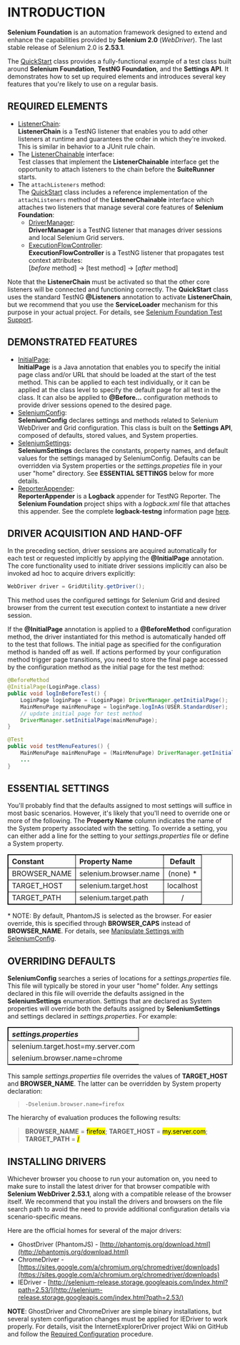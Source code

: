 # INTRODUCTION

**Selenium Foundation** is an automation framework designed to extend and enhance the capabilities provided by **Selenium 2.0** (_WebDriver_). The last stable release of Selenium 2.0 is **2.53.1**.

The [QuickStart](https://git.nordstrom.net/projects/MFATT/repos/selenium-foundation/browse/src/test/java/com/nordstrom/automation/selenium/QuickStart.java) class provides a fully-functional example of a test class built around **Selenium Foundation**, **TestNG Foundation**, and the **Settings API**. It demonstrates how to set up required elements and introduces several key features that you're likely to use on a regular basis. 

## REQUIRED ELEMENTS

* [ListenerChain](https://git.nordstrom.net/projects/MFATT/repos/testng-foundation/browse/src/main/java/com/nordstrom/automation/testng/ListenerChain.java):  
**ListenerChain** is a TestNG listener that enables you to add other listeners at runtime and guarantees the order in which they're invoked. This is similar in behavior to a JUnit rule chain.
* The [ListenerChainable](https://git.nordstrom.net/projects/MFATT/repos/testng-foundation/browse/src/main/java/com/nordstrom/automation/testng/ListenerChainable.java) interface:  
 Test classes that implement the **ListenerChainable** interface get the opportunity to attach listeners to the chain before the **SuiteRunner** starts.
* The `attachListeners` method:  
 The [QuickStart](https://git.nordstrom.net/projects/MFATT/repos/selenium-foundation/browse/src/test/java/com/nordstrom/automation/selenium/QuickStart.java) class includes a reference implementation of the `attachListeners` method of the **ListenerChainable** interface which attaches two listeners that manage several core features of **Selenium Foundation**:
  * [DriverManager](https://git.nordstrom.net/projects/MFATT/repos/selenium-foundation/browse/src/main/java/com/nordstrom/automation/selenium/listeners/DriverManager.java):  
**DriverManager** is a TestNG listener that manages driver sessions and local Selenium Grid servers.
  * [ExecutionFlowController](https://git.nordstrom.net/projects/MFATT/repos/testng-foundation/browse/src/main/java/com/nordstrom/automation/testng/ExecutionFlowController.java):  
**ExecutionFlowController** is a TestNG listener that propagates test context attributes:  
 [_before_ method] → [test method] → [_after_ method]
 
Note that the **ListenerChain** must be activated so that the other core listeners will be connected and functioning correctly. The **QuickStart** class uses the standard TestNG **@Listeners** annotation to activate **ListenerChain**, but we recommend that you use the **ServiceLoader** mechanism for this purpose in your actual project. For details, see [Selenium Foundation Test Support](docs/SeleniumFoundationTestSupport.md).

## DEMONSTRATED FEATURES

* [InitialPage](https://git.nordstrom.net/projects/MFATT/repos/selenium-foundation/browse/src/main/java/com/nordstrom/automation/selenium/annotations/InitialPage.java):  
**InitialPage** is a Java annotation that enables you to specify the initial page class and/or URL that should be loaded at the start of the test method. This can be applied to each test individually, or it can be applied at the class level to specify the default page for all test in the class. It can also be applied to **@Before...** configuration methods to provide driver sessions opened to the desired page.
* [SeleniumConfig](https://git.nordstrom.net/projects/MFATT/repos/selenium-foundation/browse/src/main/java/com/nordstrom/automation/selenium/SeleniumConfig.java):  
**SeleniumConfig** declares settings and methods related to Selenium WebDriver and Grid configuration. This class is built on the **Settings API**, composed of defaults, stored values, and System properties.
* [SeleniumSettings](https://git.nordstrom.net/projects/MFATT/repos/selenium-foundation/browse/src/main/java/com/nordstrom/automation/selenium/SeleniumConfig.java):  
**SeleniumSettings** declares the constants, property names, and default values for the settings managed by SeleniumConfig. Defaults can be overridden via System properties or the _settings.propeties_ file in your user "home" directory. See **ESSENTIAL SETTINGS** below for more details.
* [ReporterAppender](https://github.com/sbabcoc/logback-testng/blob/master/src/main/java/com/github/sbabcoc/logback/testng/ReporterAppender.java):  
**ReporterAppender** is a **Logback** appender for TestNG Reporter. The **Selenium Foundation** project ships with a _logback.xml_ file that attaches this appender. See the complete **logback-testng** information page [here](https://github.com/sbabcoc/logback-testng).

## DRIVER ACQUISITION AND HAND-OFF

In the preceding section, driver sessions are acquired automatically for each test or requested implicitly by applying the **@InitialPage** annotation. The core functionality used to initiate driver sessions implicitly can also be invoked ad hoc to acquire drivers explicitly:

```java
WebDriver driver = GridUtility.getDriver();
```

This method uses the configured settings for Selenium Grid and desired browser from the current test execution context to instantiate a new driver session.

If the **@InitialPage** annotation is applied to a **@BeforeMethod** configuration method, the driver instantiated for this method is automatically handed off to the test that follows. The initial page as specified for the configuration method is handed off as well. If actions performed by your configuration method trigger page transitions, you need to store the final page accessed by the configuration method as the initial page for the test method:

```java
@BeforeMethod
@InitialPage(LoginPage.class)
public void logInBeforeTest() {
    LoginPage loginPage = (LoginPage) DriverManager.getInitialPage();
    MainMenuPage mainMenuPage = loginPage.logInAs(USER.StandardUser);
    // update initial page for test method
    DriverManager.setInitialPage(mainMenuPage);
}

@Test
public void testMenuFeatures() {
    MainMenuPage mainMenuPage = (MainMenuPage) DriverManager.getInitialPage();
    ...
}

```

## ESSENTIAL SETTINGS 

You'll probably find that the defaults assigned to most settings will suffice in most basic scenarios. However, it's likely that you'll need to override one or more of the following. The **Property Name** column indicates the name of the System property associated with the setting. To override a setting, you can either add a line for the setting to your _settings.properties_ file or define a System property. 

<table style="text-align: left; border: 1px solid black; border-collapse: collapse;">
    <tr>
        <th style="text-align: left; border: 1px solid black;">Constant</th>
        <th style="text-align: left; border: 1px solid black;">Property Name</th>
        <th style="text-align: center; border: 1px solid black;">Default</th>
    </tr>
    <tr>
        <td style="text-align: left; border: 1px solid black;">BROWSER_NAME</td>
        <td style="text-align: left; border: 1px solid black;">selenium.browser.name</td>
        <td style="text-align: center; border: 1px solid black;">(none) *</td>
    </tr>
    <tr>
        <td style="text-align: left; border: 1px solid black;">TARGET_HOST</td>
        <td style="text-align: left; border: 1px solid black;">selenium.target.host</td>
        <td style="text-align: center; border: 1px solid black;">localhost</td>
    </tr>
    <tr>
        <td style="text-align: left; border: 1px solid black;">TARGET_PATH</td>
        <td style="text-align: left; border: 1px solid black;">selenium.target.path</td>
        <td style="text-align: center; border: 1px solid black;">/</td>
    </tr>
</table>

\* NOTE: By default, PhantomJS is selected as the browser. For easier override, this is specified through **BROWSER_CAPS** instead of **BROWSER_NAME**. For details, see [Manipulate Settings with SeleniumConfig](docs/ManipulatingSettingsWithSeleniumConfig.md). 

## OVERRIDING DEFAULTS 

**SeleniumConfig** searches a series of locations for a _settings.properties_ file. This file will typically be stored in your user "home" folder. Any settings declared in this file will override the defaults assigned in the **SeleniumSettings** enumeration. Settings that are declared as System properties will override both the defaults assigned by **SeleniumSettings** and settings declared in _settings.properties_. For example: 

<table style="text-align: left; border: 1px solid black; border-collapse: collapse;">
    <tr style="text-align: left; border: 1px solid black;">
        <th><i>settings.properties</i></th>
    </tr>
    <tr>
        <td>selenium.target.host=my.server.com</td>
    </tr>
    <tr>
        <td>selenium.browser.name=chrome</td>
    </tr>
</table>

This sample _settings.properties_ file overrides the values of **TARGET_HOST** and **BROWSER_NAME**. The latter can be overridden by System property declaration: 

> `-Dselenium.browser.name=firefox`

The hierarchy of evaluation produces the following results: 

> **BROWSER_NAME** = <mark>firefox</mark>; **TARGET_HOST** = <mark>my.server.com</mark>; **TARGET_PATH** = <mark>/</mark> 

## INSTALLING DRIVERS 

Whichever browser you choose to run your automation on, you need to make sure to install the latest driver for that browser compatible with **Selenium WebDriver 2.53.1**, along with a compatible release of the browser itself. We recommend that you install the drivers and browsers on the file search path to avoid the need to provide additional configuration details via scenario-specific means. 

Here are the official homes for several of the major drivers: 

* GhostDriver (PhantomJS) - [http://phantomjs.org/download.html](http://phantomjs.org/download.html)
* ChromeDriver - [https://sites.google.com/a/chromium.org/chromedriver/downloads](https://sites.google.com/a/chromium.org/chromedriver/downloads)
* IEDriver - [http://selenium-release.storage.googleapis.com/index.html?path=2.53/](http://selenium-release.storage.googleapis.com/index.html?path=2.53/)

**NOTE**: GhostDriver and ChromeDriver are simple binary installations, but several system configuration changes must be applied for IEDriver to work properly. For details, visit the InternetExplorerDriver project Wiki on GitHub and follow the [Required Configuration](https://github.com/SeleniumHQ/selenium/wiki/InternetExplorerDriver#required-configuration) procedure.
